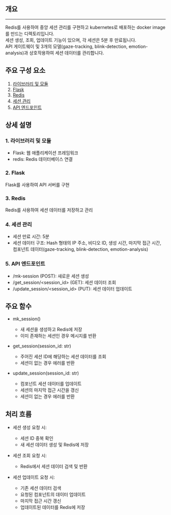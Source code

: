 ## 개요
---

Redis를 사용하여 중앙 세션 관리를 구현하고 kubernetes로 배포하는 docker image를 만드는 디렉토리입니다.     
세션 생성, 조회, 업데이트 기능이 있으며, 각 세션은 5분 후 만료됩니다.     
API 게이트웨이 및 3개의 모델(gaze-tracking, blink-detection, emotion-analysis)과 상호작용하여 세션 데이터를 관리합니다.    

## 주요 구성 요소

1. [라이브러리 및 모듈](#1-라이브러리-및-모듈)
2. [Flask](#2-Flask)
3. [Redis](#3-Redis)
4. [세션 관리](#4-세션-관리)
5. [API 엔드포인트](#5-API-엔드포인트)

## 상세 설명

### 1. 라이브러리 및 모듈

* Flask: 웹 애플리케이션 프레임워크
* redis: Redis 데이터베이스 연결

### 2. Flask
Flask를 사용하여 API 서버를 구현

### 3. Redis
Redis를 사용하여 세션 데이터를 저장하고 관리

### 4. 세션 관리

* 세션 만료 시간: 5분    
* 세션 데이터 구조: Hash 형태의 IP 주소, 비디오 ID, 생성 시간, 마지막 접근 시간, 컴포넌트 데이터(gaze-tracking, blink-detection, emotion-analysis)

### 5. API 엔드포인트

* /mk-session (POST): 새로운 세션 생성    
* /get_session/<session_id> (GET): 세션 데이터 조회    
* /update_session/<session_id> (PUT): 세션 데이터 업데이트    

## 주요 함수

* mk_session()

    * 새 세션을 생성하고 Redis에 저장    
    * 이미 존재하는 세션인 경우 메시지를 반환    

* get_session(session_id: str)

    * 주어진 세션 ID에 해당하는 세션 데이터를 조회
    * 세션이 없는 경우 에러를 반환

* update_session(session_id: str)

    * 컴포넌트 세션 데이터를 업데이트
    * 세션의 마지막 접근 시간을 갱신
    * 세션이 없는 경우 에러를 반환

## 처리 흐름

* 세션 생성 요청 시:

    * 세션 ID 중복 확인
    * 새 세션 데이터 생성 및 Redis에 저장


* 세션 조회 요청 시:

    * Redis에서 세션 데이터 검색 및 반환


* 세션 업데이트 요청 시:

    * 기존 세션 데이터 검색
    * 요청된 컴포넌트의 데이터 업데이트
    * 마지막 접근 시간 갱신
    * 업데이트된 데이터를 Redis에 저장